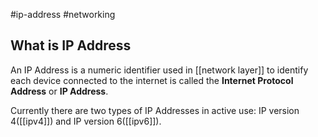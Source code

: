 #ip-address #networking 

## What is IP Address
An IP Address is a numeric identifier used in [[network layer]] to identify each device connected to the internet is called the **Internet Protocol Address** or **IP Address**.

Currently there are two types of IP Addresses in active use: IP version 4([[ipv4]]) and IP version 6([[ipv6]]).
